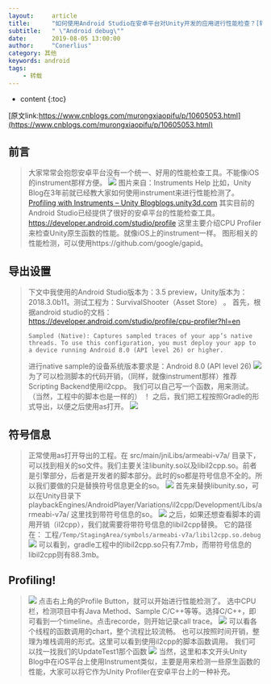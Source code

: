 ```yaml
---
layout:     article
title:      "如何使用Android Studio在安卓平台对Unity开发的应用进行性能检查？[转]"
subtitle:   " \"Android debug\""
date:       2019-08-05 13:00:00
author:     "Conerlius"
category: 其他
keywords: android
tags:
    - 转载
---
```


* content
{:toc}

[原文link:https://www.cnblogs.com/murongxiaopifu/p/10605053.html](https://www.cnblogs.com/murongxiaopifu/p/10605053.html)
## 前言
> 大家常常会抱怨安卓平台没有一个统一、好用的性能检查工具。不能像iOS的instrument那样方便。
> ![](https://pic4.zhimg.com/80/v2-36c80a6f7cbbb34cf3d981bf1875f023_hd.jpg)
> 图片来自：Instruments Help
> 比如，Unity Blog在3年前就已经教大家如何使用instrument来进行性能检测了。
> [Profiling with Instruments – Unity Blog​blogs.unity3d.com](https://blogs.unity3d.com/2016/02/01/profiling-with-instruments/)
> 其实目前的Android Studio已经提供了很好的安卓平台的性能检查工具。
> https://developer.android.com/studio/profile
> 这里主要介绍CPU Profiler来检查Unity原生函数的性能。就像iOS上的instrument一样。
> 图形相关的性能检测，可以使用https://github.com/google/gapid。
## 导出设置
> 下文中我使用的Android Studio版本为：3.5 preview，Unity版本为：2018.3.0b11。测试工程为：SurvivalShooter（Asset Store） 。
> 首先，根据android studio的文档：
https://developer.android.com/studio/profile/cpu-profiler?hl=en
>
> ```
> Sampled (Native): Captures sampled traces of your app’s native threads. To use this configuration, you must deploy your app to a device running Android 8.0 (API level 26) or higher.
> ```
> 进行native sample的设备系统版本要求是：Android 8.0 (API level 26)
> ![](https://pic1.zhimg.com/80/v2-68130ce931fe936a4c8dc79c20858f0c_hd.jpg)
> 为了可以检测脚本的代码开销，（同样，就像instrument那样）推荐Scripting Backend使用il2cpp。
> 我们可以自己写一个函数，用来测试。（当然，工程中的脚本也是一样的）
> ！[](https://pic4.zhimg.com/80/v2-1e4975e34bd86c9763e845ead85a6def_hd.jpg)
> 之后，我们把工程按照Gradle的形式导出，以便之后使用as打开。
> ![](https://pic3.zhimg.com/80/v2-0662dd5bd7735d6a1ecff8a053a704c6_hd.jpg)
## 符号信息
> 正常使用as打开导出的工程。在
> src/main/jniLibs/armeabi-v7a/
> 目录下，可以找到相关的so文件。我们主要关注libunity.so以及libil2cpp.so。前者是引擎部分，后者是开发者的脚本部分。此时的so都是符号信息不全的。所以我们要做的只是替换符号信息更全的so。
> ![](https://pic4.zhimg.com/80/v2-d882050f4562504a57c8018f768ebacb_hd.jpg)
> 首先来替换libunity.so，可以在Unity目录下
> playbackEngines/AndroidPlayer/Variations/il2cpp/Development/Libs/armeabi-v7a/
> 这里找到带符号信息的so。
> ![](https://pic1.zhimg.com/80/v2-88f5af0bef26708dde727b8e618b5190_hd.jpg)
> 之后，如果还想查看脚本的调用开销（il2cpp），我们就需要将带符号信息的libil2cpp替换。
> 它的路径在：
> 工程``/Temp/StagingArea/symbols/armeabi-v7a/libil2cpp.so.debug``
> ![](https://pic3.zhimg.com/80/v2-8f935db1b74765e481106841994d16ba_hd.jpg)
> 可以看到，gradle工程中的libil2cpp.so只有7.7mb，而带符号信息的libil2cpp则有88.3mb。
## Profiling!
> ![](https://pic1.zhimg.com/80/v2-406ca0862ebba948449e276a9b2b14f0_hd.jpg)
> 点击右上角的Profile Button，就可以开始进行性能检测了。
> 选中CPU栏，检测项目中有Java Method、Sample C/C++等等。选择C/C++，即可看到一个timeline。点击recorde，则开始记录call trace。
> ![](https://pic1.zhimg.com/80/v2-efebe54c51504bdcbc094d3b7129188c_hd.jpg)
> 可以看各个线程的函数调用的chart，整个流程比较流畅。
> 也可以按照时间开销，整理为堆栈调用的形式。这里可以看到使用il2cpp的脚本函数调用。
> 我们可以找一找我们的UpdateTest1那个函数
> ![](https://pic2.zhimg.com/80/v2-c779420f37b86897a13611f554128071_hd.jpg)
> 当然，这里和本文开头Unity Blog中在iOS平台上使用Instrument类似，主要是用来检测一些原生函数的性能，大家可以将它作为Unity Profiler在安卓平台上的一种补充。
